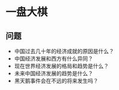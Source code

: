 # 一盘大棋

## 问题

- 中国过去几十年的经济成就的原因是什么？
- 中国经济发展和西方有什么异同？
- 现在世界经济发展的格局和趋势是什么？
- 未来中国经济发展的趋势是什么？
- 黑天鹅事件会在不远的将来发生吗？
